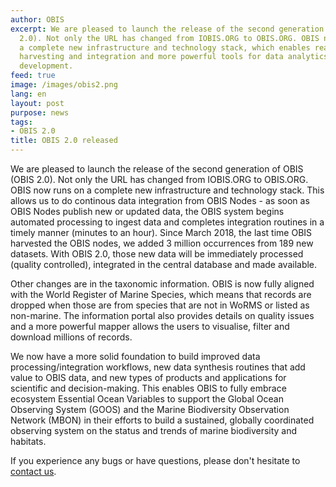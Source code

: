 ```yaml
---
author: OBIS
excerpt: We are pleased to launch the release of the second generation of OBIS (OBIS
  2.0). Not only the URL has changed from IOBIS.ORG to OBIS.ORG. OBIS now runs on
  a complete new infrastructure and technology stack, which enables real-time data
  harvesting and integration and more powerful tools for data analytics and product
  development.
feed: true
image: /images/obis2.png
lang: en
layout: post
purpose: news
tags:
- OBIS 2.0
title: OBIS 2.0 released
---
```


<p>We are pleased to launch the release of the second generation of OBIS (OBIS 2.0). Not only the URL has changed from IOBIS.ORG to OBIS.ORG. OBIS now runs on a complete new infrastructure and technology stack. This allows us to do continous data integration from OBIS Nodes - as soon as OBIS Nodes publish new or updated data, the OBIS system begins automated processing to ingest data and completes integration routines in a timely manner (minutes to an hour). Since March 2018, the last time OBIS harvested the OBIS nodes, we added 3 million occurrences from 189 new datasets. With OBIS 2.0, those new data will be immediately processed (quality controlled), integrated in the central database and made available.<p>

<p>Other changes are in the taxonomic information. OBIS is now fully aligned with the World Register of Marine Species, which means that records are dropped when those are from species that are not in WoRMS or listed as non-marine. The information portal also provides details on quality issues and a more powerful mapper allows the users to visualise, filter and download millions of records.<p>

<p>We now have a more solid foundation to build improved data processing/integration workflows, new data synthesis routines that add value to OBIS data, and new types of products and applications for scientific and decision-making. This enables OBIS to fully embrace ecosystem Essential Ocean Variables to support the Global Ocean Observing System (GOOS) and the Marine Biodiversity Observation Network (MBON) in their efforts to build a sustained, globally coordinated observing system on the status and trends of marine biodiversity and habitats.<p>

<p>If you experience any bugs or have questions, please don't hesitate to <a href="https://www.obis.org/contact/">contact us</a>.<p>